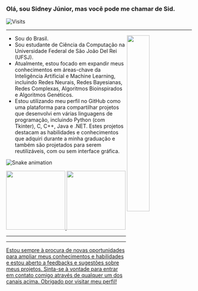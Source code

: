 
### Olá, sou Sidney Júnior, mas você pode me chamar de **Sid**.

![Visits](https://visitor-badge.laobi.icu/badge?page_id=sidjr2)

---

<img align="right" src="imagens\redes.gif" width="35%">

- Sou do Brasil.
- Sou estudante de Ciência da Computação na Universidade Federal de São João Del Rei (UFSJ).
- Atualmente, estou focado em expandir meus conhecimentos em áreas-chave da Inteligência Artificial e Machine Learning, incluindo Redes Neurais, Redes Bayesianas, Redes Complexas, Algoritmos Bioinspirados e Algoritmos Genéticos.
- Estou utilizando meu perfil no GitHub como uma plataforma para compartilhar projetos que desenvolvi em várias linguagens de programação, incluindo Python (com Tkinter), C, C++, Java e .NET. Estes projetos destacam as habilidades e conhecimentos que adquiri durante a minha graduação e também são projetados para serem reutilizáveis, com ou sem interface gráfica.

![Snake animation](https://github.com/sidjr2/sidjr2/blob/output/github-contribution-grid-snake.svg)

<div align="center">
  <a href="https://github.com/sidjr2">
  <img height="160em" src="https://github-readme-stats.vercel.app/api?username=sidjr2&show_icons=true&theme=dracula&include_all_commits=true&count_private=true"/>
  <img height="160em" src="https://github-readme-stats.vercel.app/api/top-langs/?username=sidjr2&layout=compact&langs_count=7&theme=dracula"/>
</div>

---

---

Estou sempre à procura de novas oportunidades para ampliar meus conhecimentos e habilidades e estou aberto a feedbacks e sugestões sobre meus projetos. Sinta-se à vontade para entrar em contato comigo através de qualquer um dos canais acima. Obrigado por visitar meu perfil!
